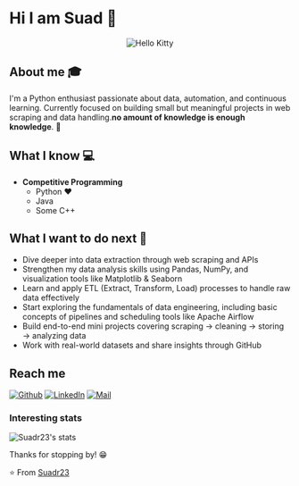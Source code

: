 # Hi I am Suad 👋

<div align="center">
  <img src="https://64.media.tumblr.com/3a2b1948e2fa7b144456f2786f4b0371/tumblr_p6w1rgqH611uf5qkqo1_400.gif" alt="Hello Kitty">
</div>

## About me :mortar_board:
I'm a Python enthusiast passionate about data, automation, and continuous learning.
Currently focused on building small but meaningful projects in web scraping and data handling.**no amount of knowledge is enough knowledge**. 🧠

## What I know :computer:
- **Competitive Programming**
	- Python ❤️
	- Java
	- Some C++

## What I want to do next :thinking:
- Dive deeper into data extraction through web scraping and APIs  
- Strengthen my data analysis skills using Pandas, NumPy, and visualization tools like Matplotlib & Seaborn  
- Learn and apply ETL (Extract, Transform, Load) processes to handle raw data effectively  
- Start exploring the fundamentals of data engineering, including basic concepts of pipelines and scheduling tools like Apache Airflow  
- Build end-to-end mini projects covering scraping → cleaning → storing → analyzing data  
- Work with real-world datasets and share insights through GitHub

## Reach me 
[![Github](https://img.shields.io/github/followers/Suadr23?label=Follow&style=social)](https://github.com/Suadr23)
[![LinkedIn](https://img.shields.io/badge/-Suad%20Al%20Hashimi-blue?style=flat-square&logo=linkedin&logoColor=white)](http://linkedin.com/in/suad-al-hashimi-656788353)
[![Mail](https://img.shields.io/badge/-Suaadr205@gmail.com-gray?style=flat-square&logo=gmail&logoColor=red)](mailto:Suaadr205@gmail.com)

### Interesting stats

![Suadr23's stats](https://github-readme-stats.vercel.app/api?username=Suadr23&show_icons=true)

Thanks for stopping by! 😁



⭐️ From [Suadr23](https://github.com/Suadr23)
